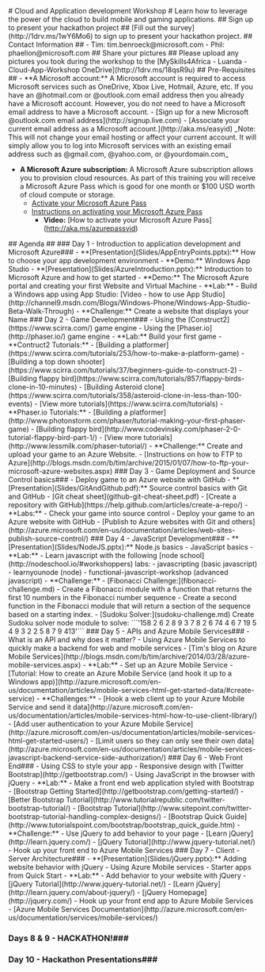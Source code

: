 <a name="welcome" />
# Cloud and Application development Workshop #
Learn how to leverage the power of the cloud to build mobile and gaming applications.

<a name="presentation slots" />
## Sign up to present your hackathon project ##
[Fill out the survey](http://1drv.ms/1wY6Mo6) to sign up to present your hackathon project.

<a name="contact info" />
## Contact Information ##
- Tim: tim.benroeck@microsoft.com
- Phil: phaelion@microsoft.com

<a name="share-pictures" />
## Share your pictures ##
Please upload any pictures you took during the workshop to the [MySkills4Africa - Luanda - Cloud-App-Workshop OneDrive](http://1drv.ms/18qsR9u)

<a name="pre-requisites" />
## Pre-Requisites ##
- **A Microsoft account:** A Microsoft account is required to access Microsoft services such as OneDrive, Xbox Live, Hotmail, Azure, etc.  If you have an @hotmail.com or @outlook.com email address then you already have a Microsoft account.  However, you do not need to have a Microsoft email address to have a Microsoft account. 
	- [Sign up for a new Microsoft @outlook.com email address](http://signup.live.com)
	- [Associate your current email address as a Microsoft account.](http://aka.ms/easyid)  
_Note: This will not change your email hosting or affect your current account.  It will simply allow you to log into Microsoft services with an existing email address such as @gmail.com, @yahoo.com, or @yourdomain.com_

- **A Microsoft Azure subscription:** A Microsoft Azure subscription allows you to provision cloud resources.  As part of this training you will receive a Microsoft Azure Pass which is good for one month or $100 USD worth of cloud compute or storage. 
	- [Activate your Microsoft Azure Pass](http://www.microsoftazurepass.com/)
	- [Instructions on activating your Microsoft Azure Pass](AzurePassInstructions.md)
		- **Video:** [How to activate your Microsoft Azure Pass] (http://aka.ms/azurepassvid)

<a name="agenda" />
## Agenda ##
<a name="agenda-day1" />
### Day 1 - Introduction to application development and Microsoft Azure###
- **[Presentation](Slides/AppEntryPoints.pptx):** How to choose your app development environment
- **Demo:** Windows App Studio 
- **[Presentation](Slides/AzureIntroduction.pptx):** Introduction to Microsoft Azure and how to get started 
- **Demo:** The Microsoft Azure portal and creating your first Website and Virtual Machine 
- **Lab:** 
	- Build a Windows app using App Studio: [Video - how to use App Studio](http://channel9.msdn.com/Blogs/Windows-Phone/Windows-App-Studio-Beta-Walk-Through)
	- **Challenge:** Create a website that displays your Name

<a name="agenda-day2" />
### Day 2 - Game Development###
- Using the [Construct2](https://www.scirra.com/) game engine
- Using the [Phaser.io](http://phaser.io/) game engine
- **Lab:** Build your first game
	- **Contruct2 Tutorials:**
		- [Building a platformer](https://www.scirra.com/tutorials/253/how-to-make-a-platform-game)
		- [Building a top down shooter](https://www.scirra.com/tutorials/37/beginners-guide-to-construct-2)
		- [Building flappy bird](https://www.scirra.com/tutorials/857/flappy-birds-clone-in-10-minutes)
		- [Building Asteroid clone](https://www.scirra.com/tutorials/358/asteroid-clone-in-less-than-100-events)
		- [View more tutorials](https://www.scirra.com/tutorials)
	- **Phaser.io Tutorials:**
		- [Building a platformer](http://www.photonstorm.com/phaser/tutorial-making-your-first-phaser-game)
		- [Building flappy bird](http://www.codevinsky.com/phaser-2-0-tutorial-flappy-bird-part-1/)
		- [View more tutorials](http://www.lessmilk.com/phaser-tutorial/)
- **Challenge:** Create and upload your game to an Azure Website. 
	- [Instructions on how to FTP to Azure](http://blogs.msdn.com/b/tim/archive/2015/01/07/how-to-ftp-your-microsoft-azure-websites.aspx)

<a name="agenda-day3" />
### Day 3 - Game Deployment and Source Control basics###
- Deploy game to an Azure website with GitHub
- **[Presentation](Slides/GitAndGithub.pdf):** Source control basics with Git and GitHub
	- [Git cheat sheet](github-git-cheat-sheet.pdf)
	- [Create a repository with GitHub](https://help.github.com/articles/create-a-repo/)
- **Labs:**
	- Check your game into source control 
	- Deploy your game to an Azure website with GitHub
		- [Publish to Azure websites with Git and others](http://azure.microsoft.com/en-us/documentation/articles/web-sites-publish-source-control/)

<a name="agenda-day4" />
### Day 4 - JavaScript Development###
- **[Presentation](Slides/NodeJS.pptx):** Node.js basics
- JavaScript basics
- **Lab:**
	- Learn javascript with the following [node school](http://nodeschool.io/#workshoppers) labs:
		- javascripting (basic javascript)
		- learnyounode (node)
		- functional-javascript-workshop  (advanced javascript)
- **Challenge:** 
	- [Fibonacci Challenge:](fibonacci-challenge.md) 
		- Create a Fibonacci module with a function that returns the first 10 numbers in the Fibonacci number sequence 
		- Create a second function in the Fibonacci module that will return a section of the sequence based on a starting index. 
	- [Sudoku Solver:](sudoku-challenge.md) Create Sudoku solver node module to solve: 
```'158 2  6 2   8  9  3  7 8 2 6 74      4 6 7      19 5 4 9 3  2  2  5   8 7  9 413'```


<a name="agenda-day5" />
### Day 5 - APIs and Azure Mobile Services###
- What is an API and why does it matter?
- Using Azure Mobile Services to quickly make a backend for web and mobile services
	- [Tim's blog on Azure Mobile Services](http://blogs.msdn.com/b/tim/archive/2014/03/28/azure-mobile-services.aspx)
- **Lab:**
	- Set up an Azure Mobile Service
		- [Tutorial: How to create an Azure Mobile Service (and hook it up to a Windows app)](http://azure.microsoft.com/en-us/documentation/articles/mobile-services-html-get-started-data/#create-service)
- **Challenges:**
	- [Hook a web client up to your Azure Mobile Service and send it data](http://azure.microsoft.com/en-us/documentation/articles/mobile-services-html-how-to-use-client-library/)
	- [Add user authentication to your Azure Mobile Service](http://azure.microsoft.com/en-us/documentation/articles/mobile-services-html-get-started-users/)
	- [Limit users so they can only see their own data](http://azure.microsoft.com/en-us/documentation/articles/mobile-services-javascript-backend-service-side-authorization/)

<a name="agenda-day6" />
### Day 6 - Web Front End###
- Using CSS to style your app
	- Responsive design with [Twitter Bootstrap](http://getbootstrap.com/)
- Using JavaScript in the browser with jQuery
- **Lab:**
	- Make a front end web application styled with Bootstrap
		- [Bootstrap Getting Started](http://getbootstrap.com/getting-started/)
		- [Better Bootstrap Tutorial](http://www.tutorialrepublic.com/twitter-bootstrap-tutorial/)
		- [Bootstrap Tutorial](http://www.sitepoint.com/twitter-bootstrap-tutorial-handling-complex-designs/)
		- [Bootstrap Quick Guide](http://www.tutorialspoint.com/bootstrap/bootstrap_quick_guide.htm)
- **Challenge:**
	- Use jQuery to add behavior to your page
		- [Learn jQuery](http://learn.jquery.com/)
		- [jQuery Tutorial](http://www.jquery-tutorial.net/)
	- Hook up your front end to Azure Mobile Services

<a name="agenda-day7" />
### Day 7 - Client - Server Architecture###
- **[Presentation](Slides/jQuery.pptx):** Adding website behavior with jQuery
- Using Azure Mobile services
	- Starter apps from Quick Start
- **Lab:** 
	- Add behavior to your website with jQuery
		- [jQuery Tutorial](http://www.jquery-tutorial.net/)
		- [Learn jQuery](http://learn.jquery.com/about-jquery/)
		- [jQuery Homepage](http://jquery.com/)
	- Hook up your front end app to Azure Mobile Services
		- [Azure Mobile Services Documentation](http://azure.microsoft.com/en-us/documentation/services/mobile-services/)

### Days 8 & 9 - HACKATHON!###

### Day 10 - Hackathon Presentations###
